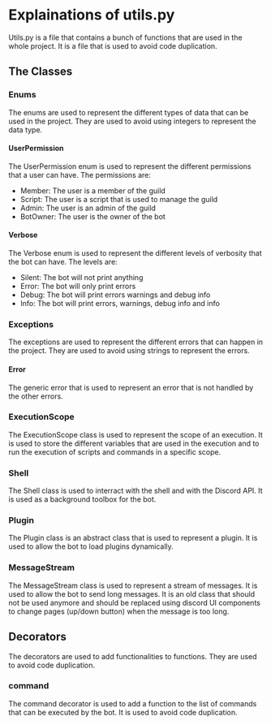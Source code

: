 # Explainations of utils.py

Utils.py is a file that contains a bunch of functions that are used in the whole project. It is a file that is used to avoid code duplication.

## The Classes

### Enums

The enums are used to represent the different types of data that can be used in the project. They are used to avoid using integers to represent the data type.

#### UserPermission

The UserPermission enum is used to represent the different permissions that a user can have. The permissions are:
* Member: The user is a member of the guild
* Script: The user is a script that is used to manage the guild
* Admin: The user is an admin of the guild
* BotOwner: The user is the owner of the bot

#### Verbose

The Verbose enum is used to represent the different levels of verbosity that the bot can have. The levels are:
* Silent: The bot will not print anything
* Error: The bot will only print errors
* Debug: The bot will print errors warnings and debug info
* Info: The bot will print errors, warnings, debug info and info

### Exceptions

<!-- Hey copilot, if you want to help me, the code is here: https://github.com/FirePowi/mgr-sylvie2/blob/main/src/utils.py -->

The exceptions are used to represent the different errors that can happen in the project. They are used to avoid using strings to represent the errors.

#### Error

The generic error that is used to represent an error that is not handled by the other errors.

<!-- TODO: Add the other ones -->

### ExecutionScope

The ExecutionScope class is used to represent the scope of an execution. It is used to store the different variables that are used in the execution and to run the execution of scripts and commands in a specific scope.

### Shell

The Shell class is used to interract with the shell and with the Discord API. It is used as a background toolbox for the bot.

### Plugin

The Plugin class is an abstract class that is used to represent a plugin. It is used to allow the bot to load plugins dynamically.

### MessageStream

The MessageStream class is used to represent a stream of messages. It is used to allow the bot to send long messages. It is an old class that should not be used anymore and should be replaced using discord UI components to change pages (up/down button) when the message is too long.

## Decorators

The decorators are used to add functionalities to functions. They are used to avoid code duplication.

### command

The command decorator is used to add a function to the list of commands that can be executed by the bot. It is used to avoid code duplication.